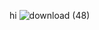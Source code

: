 hi ![download (48)](https://github.com/user-attachments/assets/786a46bf-0935-4a1b-a3c2-3e0d9d6375fd)










